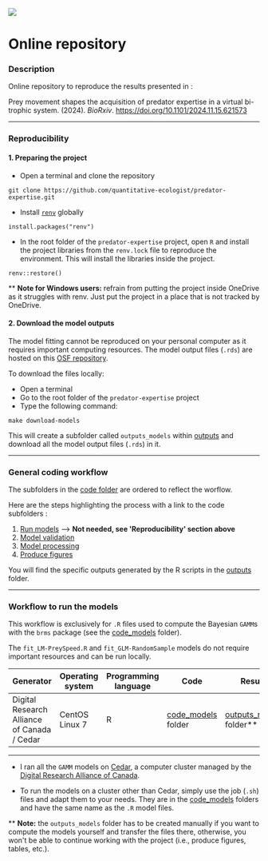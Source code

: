 ![](https://img.shields.io/badge/license-CC%20BY--NC%204.0-green?style=for-the-badge)

# Online repository

### Description

Online repository to reproduce the results presented in :

Prey movement shapes the acquisition of predator expertise in a virtual bi-trophic system. (2024). *BioRxiv*. https://doi.org/10.1101/2024.11.15.621573

---
### Reproducibility

#### 1. Preparing the project

- Open a terminal and clone the repository

```
git clone https://github.com/quantitative-ecologist/predator-expertise.git
```

- Install [`renv`](https://rstudio.github.io/renv/) globally

```
install.packages("renv")
```

- In the root folder of the `predator-expertise` project, open `R` and install the project libraries
from the `renv.lock` file to reproduce the environment. This will install the libraries inside the project.

```
renv::restore()
```

** **Note for Windows users:** refrain from putting the project inside OneDrive as it struggles with renv. Just put the project in a place that is not tracked by OneDrive.

#### 2. Download the model outputs

The model fitting cannot be reproduced on your personal computer as it requires important computing resources. The model output files (`.rds`) are hosted on this [OSF repository](https://osf.io/hdv38/).

To download the files locally: 
- Open a terminal
- Go to the root folder of the `predator-expertise` project
- Type the following command:

```
make download-models
```

This will create a subfolder called `outputs_models` within [outputs](./outputs) and download all the model output files (`.rds`) in it.

---
### General coding workflow

The subfolders in the [code folder](./code) are ordered to reflect the worflow. 

Here are the steps highlighting the process with a link to the code subfolders :

1. [Run models](./code/code_models) --> **Not needed, see 'Reproducibility' section above**
2. [Model validation](./code/code_model-validation)
3. [Model processing](./code/code_model-processing)
4. [Produce figures](./code/code_figures)

You will find the specific outputs generated by the R scripts in the [outputs](./outputs) folder.

---

### Workflow to run the models

This workflow is exclusively for `.R` files used to compute the Bayesian `GAMM`s with the `brms` package (see the [code_models](./code/code_models) folder). 

The `fit_LM-PreySpeed.R` and `fit_GLM-RandomSample` models do not require important resources and can be run locally.

| Generator              | Operating system | Programming language | Code               | Results                  |
| ---------------------- | ---------------- | -------------------- | ------------------ | ------------------------ |
| Digital Research Alliance of Canada / Cedar | CentOS Linux 7   | R                    | [code_models](./code/code_models/) folder | [outputs_models](./outputs) folder** |
---

- I ran all the `GAMM` models on [Cedar](https://docs.alliancecan.ca/wiki/Cedar), a computer cluster managed by the [Digital Research Alliance of Canada](https://www.alliancecan.ca/en). 

- To run the models on a cluster other than Cedar, simply use the job (`.sh`) files and adapt them to your needs. They are in the [code_models](./code/code_models) folders and have the same name as the `.R` model files.

** **Note:** the `outputs_models` folder has to be created manually if you want to compute the models yourself and transfer the files there, otherwise, you won't be able to continue working with the project (i.e., produce figures, tables, etc.).

